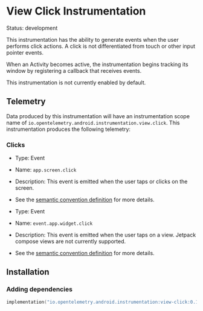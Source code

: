 
# View Click Instrumentation

Status: development

This instrumentation has the ability to generate events when the user
performs click actions. A click is not differentiated from touch or other
input pointer events.

When an Activity becomes active, the instrumentation begins tracking
its window by registering a callback that receives events.

This instrumentation is not currently enabled by default.

## Telemetry

Data produced by this instrumentation will have an instrumentation scope
name of `io.opentelemetry.android.instrumentation.view.click`.
This instrumentation produces the following telemetry:

### Clicks

* Type: Event
* Name: `app.screen.click`
* Description: This event is emitted when the user taps or clicks on the screen.
* See the [semantic convention definition](https://github.com/open-telemetry/semantic-conventions/blob/main/docs/app/app.md#event-appscreenclick)
  for more details.

* Type: Event
* Name: `event.app.widget.click`
* Description: This event is emitted when the user taps on a view. Jetpack compose views are not currently supported.
* See the [semantic convention definition](https://github.com/open-telemetry/semantic-conventions/blob/main/docs/app/app.md#event-appwidgetclick)
  for more details.


## Installation

### Adding dependencies

```kotlin
implementation("io.opentelemetry.android.instrumentation:view-click:0.14.0-alpha")
```
